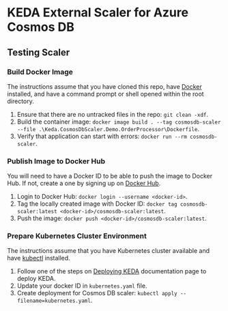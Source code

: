 # KEDA External Scaler for Azure Cosmos DB

## Testing Scaler

### Build Docker Image
The instructions assume that you have cloned this repo, have [Docker](https://www.docker.com/products/docker) installed, and have a command prompt or shell opened within the root directory.

1. Ensure that there are no untracked files in the repo: `git clean -xdf`.
1. Build the container image: `docker image build . --tag cosmosdb-scaler --file .\Keda.CosmosDbScaler.Demo.OrderProcessor\Dockerfile`.
1. Verify that application can start with errors: `docker run --rm cosmosdb-scaler`.

### Publish Image to Docker Hub
You will need to have a Docker ID to be able to push the image to Docker Hub. If not, create a one by signing up on [Docker Hub](https://hub.docker.com/signup).

1. Login to Docker Hub: `docker login --username <docker-id>`.
1. Tag the locally created image with Docker ID: `docker tag cosmosdb-scaler:latest <docker-id>/cosmosdb-scaler:latest`.
1. Push the image: `docker push <docker-id>/cosmosdb-scaler:latest`.

### Prepare Kubernetes Cluster Environment
The instructions assume that you have Kubernetes cluster available and have [kubectl](https://kubernetes.io/docs/tasks/tools/) installed.

1. Follow one of the steps on [Deploying KEDA](https://keda.sh/docs/deploy/) documentation page to deploy KEDA.
1. Update your docker ID in `kubernetes.yaml` file.
1. Create deployment for Cosmos DB scaler: `kubectl apply --filename=kubernetes.yaml`.
